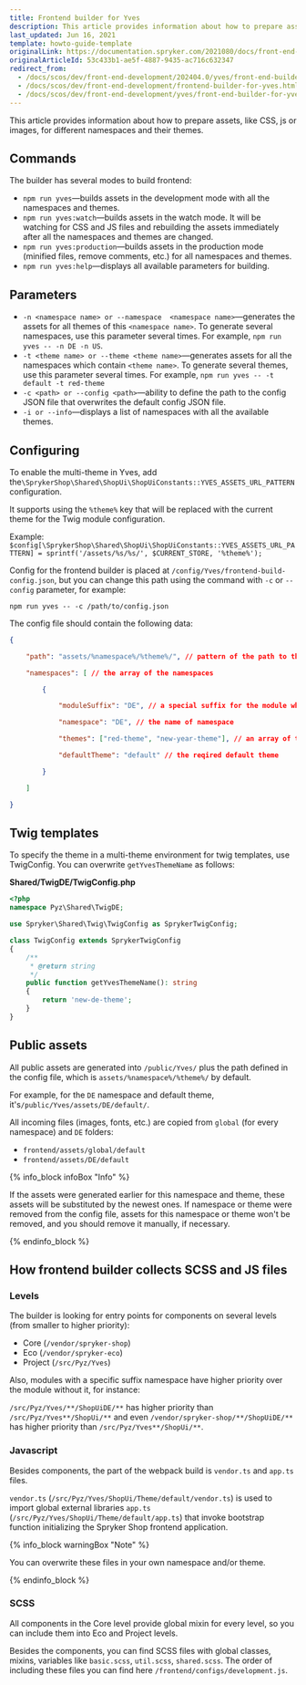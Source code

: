 ```yaml
---
title: Frontend builder for Yves
description: This article provides information about how to prepare assets (CSS, js, images, etc.) for different namespaces and their themes.
last_updated: Jun 16, 2021
template: howto-guide-template
originalLink: https://documentation.spryker.com/2021080/docs/front-end-builder-for-yves
originalArticleId: 53c433b1-ae5f-4887-9435-ac716c632347
redirect_from:
  - /docs/scos/dev/front-end-development/202404.0/yves/front-end-builder-for-yves.html
  - /docs/scos/dev/front-end-development/frontend-builder-for-yves.html
  - /docs/scos/dev/front-end-development/yves/front-end-builder-for-yves.html
---
```


This article provides information about how to prepare assets, like CSS, js or images, for different namespaces and their themes.

## Commands

The builder has several modes to build frontend:

- `npm run yves`—builds assets in the development mode with all the namespaces and themes.
- `npm run yves:watch`—builds assets in the watch mode. It will be watching for CSS and JS files and rebuilding the assets immediately after all the namespaces and themes are changed.
- `npm run yves:production`—builds assets in the production mode (minified files, remove comments, etc.) for all namespaces and themes.
- `npm run yves:help`—displays all available parameters for building.

## Parameters

- `-n <namespace name> or --namespace  <namespace name>`—generates the assets for all themes of this `<namespace name>`. To generate several namespaces, use this parameter several times. For example, `npm run yves -- -n DE -n US`.
- `-t <theme name> or --theme <theme name>`—generates assets for all the namespaces which contain `<theme name>`. To generate several themes, use this parameter several times. For example, `npm run yves -- -t default -t red-theme`
- `-c <path> or --config <path>`—ability to define the path to the config JSON file that overwrites the default config JSON file.
- `-i or --info`—displays a list of namespaces with all the available themes.

## Configuring

To enable the multi-theme in Yves, add the`\SprykerShop\Shared\ShopUi\ShopUiConstants::YVES_ASSETS_URL_PATTERN` configuration.

It supports using the `%theme%` key that will be replaced with the current theme for the Twig module configuration.

Example:
`$config[\SprykerShop\Shared\ShopUi\ShopUiConstants::YVES_ASSETS_URL_PATTERN] = sprintf('/assets/%s/%s/', $CURRENT_STORE, '%theme%');`

Config for the frontend builder is placed at `/config/Yves/frontend-build-config.json`, but you can change this path using the command with `-c` or `--config` parameter, for example:

`npm run yves -- -c /path/to/config.json`

The config file should contain the following data:

```json
{

    "path": "assets/%namespace%/%theme%/", // pattern of the path to the public assets

    "namespaces": [ // the array of the namespaces

        {

            "moduleSuffix": "DE", // a special suffix for the module which will be rendered for the current namespace

            "namespace": "DE", // the name of namespace

            "themes": ["red-theme", "new-year-theme"], // an array of the themes which will be rendered for this namespace, if the additional themes aren't needed - should leave an empty array

            "defaultTheme": "default" // the reqired default theme

        }

    ]

}
```

## Twig templates

To specify the theme in a multi-theme environment for twig templates, use TwigConfig. You can overwrite `getYvesThemeName` as follows:

**Shared/TwigDE/TwigConfig.php**

```php
<?php
namespace Pyz\Shared\TwigDE;

use Spryker\Shared\Twig\TwigConfig as SprykerTwigConfig;

class TwigConfig extends SprykerTwigConfig
{
    /**
     * @return string
     */
    public function getYvesThemeName(): string
    {
        return 'new-de-theme';
    }
}
```

## Public assets

All public assets are generated into `/public/Yves/` plus the path defined in the config file, which is `assets/%namespace%/%theme%/` by default.

For example, for the `DE` namespace and default theme, it's`/public/Yves/assets/DE/default/`.

All incoming files (images, fonts, etc.) are copied from `global` (for every namespace) and `DE` folders:

- `frontend/assets/global/default`
- `frontend/assets/DE/default`

 {% info_block infoBox "Info" %}

If the assets were generated earlier for this namespace and theme, these assets will be substituted by the newest ones. If namespace or theme were removed from the config file, assets for this namespace or theme won't be removed, and you should remove it manually, if necessary.

{% endinfo_block %}

## How frontend builder collects SCSS and JS files

### Levels

The builder is looking for entry points for components on several levels (from smaller to higher priority):

- Core (`/vendor/spryker-shop`)
- Eco (`/vendor/spryker-eco`)
- Project (`/src/Pyz/Yves`)

Also, modules with a specific suffix namespace have higher priority over the module without it, for instance:

`/src/Pyz/Yves/**/ShopUiDE/**` has higher priority than `/src/Pyz/Yves**/ShopUi/**` and even `/vendor/spryker-shop/**/ShopUiDE/**` has higher priority than `/src/Pyz/Yves**/ShopUi/**`.

### Javascript

Besides components, the part of the webpack build is `vendor.ts` and `app.ts` files.

`vendor.ts` (`/src/Pyz/Yves/ShopUi/Theme/default/vendor.ts`) is used to import global external libraries `app.ts` (`/src/Pyz/Yves/ShopUi/Theme/default/app.ts`) that invoke bootstrap function initializing the Spryker Shop frontend application.

{% info_block warningBox "Note" %}

You can overwrite these files in your own namespace and/or theme.

{% endinfo_block %}

### SCSS

All components in the Core level provide global mixin for every level, so you can include them into Eco and Project levels.

Besides the components, you can find SCSS files with global classes, mixins, variables like `basic.scss`, `util.scss`, `shared.scss`. The order of including these files you can find here `/frontend/configs/development.js`.
